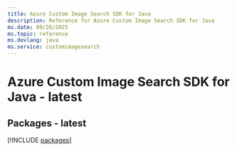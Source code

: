 ```yaml
---
title: Azure Custom Image Search SDK for Java
description: Reference for Azure Custom Image Search SDK for Java
ms.date: 09/26/2025
ms.topic: reference
ms.devlang: java
ms.service: customimagesearch
---
```

# Azure Custom Image Search SDK for Java - latest
## Packages - latest
[!INCLUDE [packages](custom-image-search-index.md)]